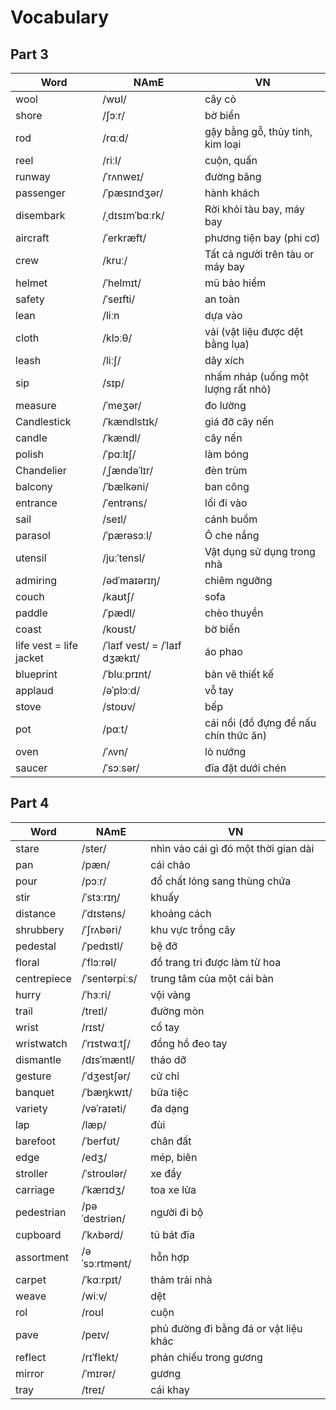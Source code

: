 # Vocabulary

## Part 3

| Word         | NAmE 			| VN				|
|--------------|----------------|-------------------|
| wool   	   | /wʊl/ 			| cây cỏ			|
| shore   	   | /ʃɔːr/ 			| bờ biển			|
| rod   	   | /rɑːd/ 			| gậy bằng gỗ, thủy tinh, kim loại|
| reel    	   | /riːl/ 			| cuộn, quấn| 
| runway	    	   | /ˈrʌnweɪ/ 			| đường băng|
|  passenger	    	   | /ˈpæsɪndʒər/ 			| hành khách|  
|  disembark	    	   | /ˌdɪsɪmˈbɑːrk/ 			| Rời khỏi tàu bay, máy bay| 
|  aircraft 	    	   | /ˈerkræft/ 			| phương tiện bay (phi cơ)| 
|  crew 	    	   | /kruː/ 			| Tất cả người trên tàu or máy bay| 
|  helmet 	    	   | /ˈhelmɪt/ 			| mũ bảo hiểm|
|  safety 	    	   | /ˈseɪfti/ 			| an toàn|
|  lean 	    	   | /liːn 			| dựa vào|
|  cloth 	    	   | /klɔːθ/ 			| vải (vật liệu được dệt bằng lụa)|
|  leash 	    	   | /liːʃ/ 			| dây xích|
|  sip 	    	   | /sɪp/ 			| nhấm nháp (uống một lượng rất nhỏ)|
|  measure 	    	   | /ˈmeʒər/ 			| đo lường|
|   Candlestick 	    	   | /ˈkændlstɪk/ 			| giá đỡ cây nến|
|   candle  	    	   | /ˈkændl/ 			| cây nến|
|    polish  	    	   | /ˈpɑːlɪʃ/ 			|làm bóng|
|   Chandelier  	    	   | /ˌʃændəˈlɪr/ 			| đèn trùm |
|    balcony  	    	   | /ˈbælkəni/ 			| ban công |
|    entrance  	    	   | /ˈentrəns/ 			| lối đi vào |
|     sail  	    	   | /seɪl/ 			| cánh buồm |
|     parasol  	    	   | /ˈpærəsɔːl/ 			| Ô che nắng |
|     utensil  	    	   | /juːˈtensl/ 			| Vật dụng sử dụng trong nhà |
|     admiring  	    	   | /ədˈmaɪərɪŋ/ 			| chiêm ngưỡng |
|     couch  	    	   | /kaʊtʃ/ 			| sofa |
|     paddle  	    	   | /ˈpædl/ 			| chèo thuyền |
|     coast  	    	   | /koʊst/ 			| bờ biển |
|     life vest =  life jacket 	    	   |  /ˈlaɪf vest/ = /ˈlaɪf dʒækɪt/| áo phao |
|blueprint|  /ˈbluːprɪnt/| bản vẽ thiết kế |
| applaud|  /əˈplɔːd/ | vỗ tay |
| stove|  /stoʊv/ | bếp |
| pot|  /pɑːt/ | cái nồi (đồ đựng để nấu chín thức ăn) |
| oven|  /ˈʌvn/ | lò nướng |
| saucer|  /ˈsɔːsər/ | đĩa đặt dưới chén |

## Part 4

| Word         | NAmE 			| VN				|
|--------------|----------------|-------------------|
|stare|  /ster/ | nhìn vào cái gì đó một thời gian dài |
|pan|  /pæn/ | cái chảo |
|pour|  /pɔːr/| đổ chất lỏng sang thùng chứa |
|stir|/ˈstɜːrɪŋ/| khuấy|
|distance|/ˈdɪstəns/| khoảng cách|
|shrubbery|/ˈʃrʌbəri/| khu vực trồng cây|
|pedestal|/ˈpedɪstl/| bệ đỡ|
|floral| /ˈflɔːrəl/ |đồ trang tri được làm từ hoa|
|centrepiece|/ˈsentərpiːs/| trung tâm của một cái bàn|
|hurry|/ˈhɜːri/|vội vàng|
|trail|/treɪl/|đường mòn|
|wrist|/rɪst/|cổ tay|
|wristwatch|/ˈrɪstwɑːtʃ/|đồng hồ đeo tay|
|dismantle|/dɪsˈmæntl/|tháo dỡ|
|gesture|/ˈdʒestʃər/|cử chỉ|
|banquet|/ˈbæŋkwɪt/|bữa tiệc|
|variety |/vəˈraɪəti/|đa dạng|
|lap |/læp/|đùi|
|barefoot |/ˈberfʊt/ |chân đất|
|edge |/edʒ/ |mép, biên|
|stroller |/ˈstroʊlər/|xe đẩy|
|carriage  |/ˈkærɪdʒ/ |toa xe lửa|
|pedestrian  |/pəˈdestriən/ |người đi bộ|
|cupboard   |/ˈkʌbərd/ |tủ bát đĩa|
|assortment   |/əˈsɔːrtmənt/|hỗn hợp|
|carpet   |/ˈkɑːrpɪt/|thảm trải nhà|
|weave   |/wiːv/|dệt|
| rol   |/roʊl|cuộn|
| pave   |/peɪv/|phủ đường đi bằng đá or vật liệu khác|
| reflect   |/rɪˈflekt/|phản chiếu trong gương|
| mirror   |/ˈmɪrər/|gương|
| tray   |/treɪ/|cái khay|








